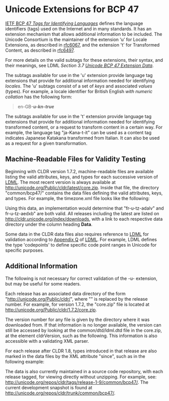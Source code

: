 # Unicode Extensions for BCP 47

[IETF BCP 47 *Tags for Identifying Languages*](http://tools.ietf.org/html/bcp47)
defines the language identifiers (tags) used on the Internet and in many
standards. It has an extension mechanism that allows additional information to
be included. The Unicode Consortium is the maintainer of the extension ‘u’ for
Locale Extensions, as described in
[rfc6067](https://tools.ietf.org/html/rfc6067), and the extension 't' for
Transformed Content, as described in
[rfc6497](https://tools.ietf.org/html/rfc6497).

For more details on the valid subtags for these extensions, their syntax, and
their meanings, see LDML *Section 3.7 [Unicode BCP 47 Extension
Data](http://www.unicode.org/reports/tr35/#Locale_Extension_Key_and_Type_Data)*.

The subtags available for use in the 'u' extension provide language tag
extensions that provide for additional information needed for identifying
*locales*. The 'u' subtags consist of a set of *keys* and associated *values*
(types). For example, a locale identifier for British English *with numeric
collation* has the following form:
> en-GB-***u-kn-true***

The subtags available for use in the 't' extension provide language tag
extensions that provide for additional information needed for identifying
transformed content, or a request to transform content in a certain way. For
example, the language tag "ja-Kana-t-it" can be used as a content tag indicates
Japanese Katakana transformed from Italian. It can also be used as a request for
a given transformation.

## Machine-Readable Files for Validity Testing

Beginning with CLDR version 1.7.2, machine-readable files are available listing
the valid attributes, keys, and types for each successive version of
[LDML](http://unicode.org/reports/tr35/). The most recent version is always
available at
<http://unicode.org/Public/cldr/latest/>[core.zip](http://core.zip). Inside that
file, the directory "common/bcp47/" contains the data files defining the valid
attributes, keys, and types. For example, the timezone.xml file looks like the
following:

<keyword>
<key name="tz" alias="timezone">
<type name="adalv" alias="Europe/Andorra"/>

<type name="aedxb" alias="Asia/Dubai"/>

Using this data, an implementation would determine that "fr-u-tz-adalv" and
fr-u-tz-aedxb" are both valid. All releases including the latest are listed on
<http://cldr.unicode.org/index/downloads>, with a link to each respective data
directory under the column heading **Data**.

Some data in the CLDR data files also requires reference to
[LDML](http://unicode.org/reports/tr35/) for validation according to [Appendix
Q](http://unicode.org/reports/tr35/#Locale_Extension_Key_and_Type_Data) of
[LDML](http://unicode.org/reports/tr35/). For example, LDML defines the type
'codepoints' to define specific code point ranges in Unicode for specific
purposes.

## Additional Information

The following is not necessary for correct validation of the -u- extension, but
may be useful for some readers.

Each release has an associated data directory of the form
"http://unicode.org/Public/cldr/<version>", where "<version>" is replaced by the
release number. For example, for version 1.7.2, the "core.zip" file is located
at <http://unicode.org/Public/cldr/1.7.2/core.zip>.

The version number for any file is given by the directory where it was
downloaded from. If that information is no longer available, the version can
still be accessed by looking at the common/dtd/ldml.dtd file in the core.zip, at
the element cldrVersion, such as the following. This information is also
accessible with a validating XML parser.

<!ATTLIST version cldrVersion CDATA #FIXED "1.8" >

For each release after CLDR 1.8, types introduced in that release are also
marked in the data files by the XML attribute "since", such as in the following
example: <type name="adp" since="1.9"/>

The data is also currently maintained in a source code repository, with each
release tagged, for viewing directly without unzipping. For example, see:
<http://unicode.org/repos/cldr/tags/release-1-9/common/bcp47/>. The current
development snapshot is found at
<http://unicode.org/repos/cldr/trunk/common/bcp47/>.
